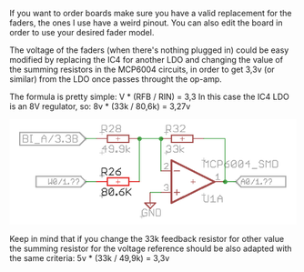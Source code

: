If you want to order boards make sure you have a valid replacement for the faders, the ones I use have a weird pinout. You can also edit the board in order to use your desired fader model.

The voltage of the faders (when there's nothing plugged in) could be easy modified by replacing the IC4 for another LDO and changing the value of the summing resistors in the MCP6004 circuits, in order to get 3,3v (or similar) from the LDO once passes throught the op-amp.

The formula is pretty simple: 
V * (RFB / RIN) = 3,3 
In this case the IC4 LDO is an 8V regulator, so: 
8v * (33k / 80,6k) = 3,27v

![MCP6004 circuit](mcp6004.png)

Keep in mind that if you change the 33k feedback resistor for other value the summing resistor for the voltage reference should be also adapted with the same criteria: 
5v * (33k / 49,9k) = 3,3v

